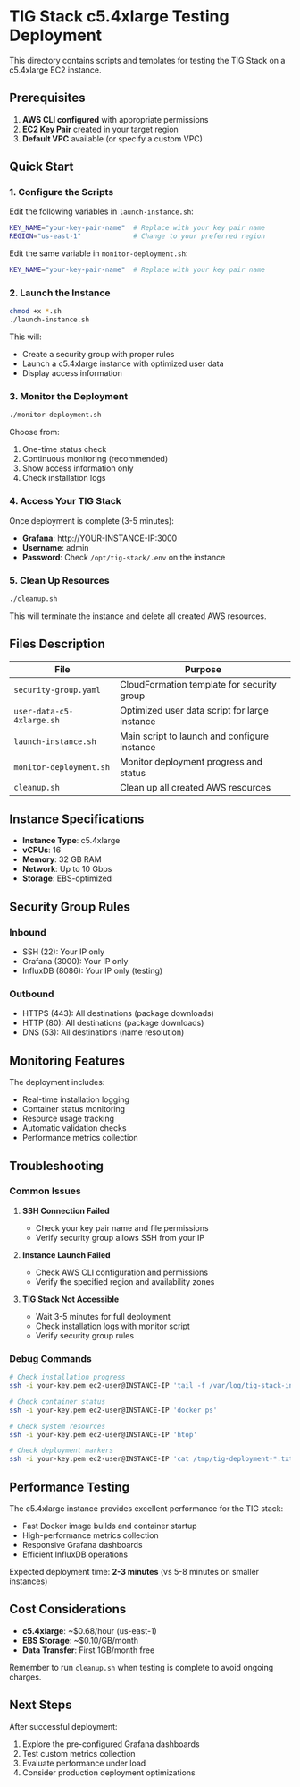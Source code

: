 # TIG Stack c5.4xlarge Testing Deployment

This directory contains scripts and templates for testing the TIG Stack on a c5.4xlarge EC2 instance.

## Prerequisites

1. **AWS CLI configured** with appropriate permissions
2. **EC2 Key Pair** created in your target region
3. **Default VPC** available (or specify a custom VPC)

## Quick Start

### 1. Configure the Scripts

Edit the following variables in `launch-instance.sh`:
```bash
KEY_NAME="your-key-pair-name"  # Replace with your key pair name
REGION="us-east-1"             # Change to your preferred region
```

Edit the same variable in `monitor-deployment.sh`:
```bash
KEY_NAME="your-key-pair-name"  # Replace with your key pair name
```

### 2. Launch the Instance

```bash
chmod +x *.sh
./launch-instance.sh
```

This will:
- Create a security group with proper rules
- Launch a c5.4xlarge instance with optimized user data
- Display access information

### 3. Monitor the Deployment

```bash
./monitor-deployment.sh
```

Choose from:
1. One-time status check
2. Continuous monitoring (recommended)
3. Show access information only
4. Check installation logs

### 4. Access Your TIG Stack

Once deployment is complete (3-5 minutes):
- **Grafana**: http://YOUR-INSTANCE-IP:3000
- **Username**: admin
- **Password**: Check `/opt/tig-stack/.env` on the instance

### 5. Clean Up Resources

```bash
./cleanup.sh
```

This will terminate the instance and delete all created AWS resources.

## Files Description

| File | Purpose |
|------|---------|
| `security-group.yaml` | CloudFormation template for security group |
| `user-data-c5-4xlarge.sh` | Optimized user data script for large instance |
| `launch-instance.sh` | Main script to launch and configure instance |
| `monitor-deployment.sh` | Monitor deployment progress and status |
| `cleanup.sh` | Clean up all created AWS resources |

## Instance Specifications

- **Instance Type**: c5.4xlarge
- **vCPUs**: 16
- **Memory**: 32 GB RAM
- **Network**: Up to 10 Gbps
- **Storage**: EBS-optimized

## Security Group Rules

### Inbound
- SSH (22): Your IP only
- Grafana (3000): Your IP only  
- InfluxDB (8086): Your IP only (testing)

### Outbound
- HTTPS (443): All destinations (package downloads)
- HTTP (80): All destinations (package downloads)
- DNS (53): All destinations (name resolution)

## Monitoring Features

The deployment includes:
- Real-time installation logging
- Container status monitoring
- Resource usage tracking
- Automatic validation checks
- Performance metrics collection

## Troubleshooting

### Common Issues

1. **SSH Connection Failed**
   - Check your key pair name and file permissions
   - Verify security group allows SSH from your IP

2. **Instance Launch Failed**
   - Check AWS CLI configuration and permissions
   - Verify the specified region and availability zones

3. **TIG Stack Not Accessible**
   - Wait 3-5 minutes for full deployment
   - Check installation logs with monitor script
   - Verify security group rules

### Debug Commands

```bash
# Check installation progress
ssh -i your-key.pem ec2-user@INSTANCE-IP 'tail -f /var/log/tig-stack-install.log'

# Check container status
ssh -i your-key.pem ec2-user@INSTANCE-IP 'docker ps'

# Check system resources
ssh -i your-key.pem ec2-user@INSTANCE-IP 'htop'

# Check deployment markers
ssh -i your-key.pem ec2-user@INSTANCE-IP 'cat /tmp/tig-deployment-*.txt'
```

## Performance Testing

The c5.4xlarge instance provides excellent performance for the TIG stack:
- Fast Docker image builds and container startup
- High-performance metrics collection
- Responsive Grafana dashboards
- Efficient InfluxDB operations

Expected deployment time: **2-3 minutes** (vs 5-8 minutes on smaller instances)

## Cost Considerations

- **c5.4xlarge**: ~$0.68/hour (us-east-1)
- **EBS Storage**: ~$0.10/GB/month
- **Data Transfer**: First 1GB/month free

Remember to run `cleanup.sh` when testing is complete to avoid ongoing charges.

## Next Steps

After successful deployment:
1. Explore the pre-configured Grafana dashboards
2. Test custom metrics collection
3. Evaluate performance under load
4. Consider production deployment optimizations